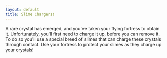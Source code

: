 ```yaml
---
layout: default
title: Slime Chargers!
---
```

A rare crystal has emerged, and you've taken your flying fortress to obtain it. Unfortunately, you'll first need to charge it up, before you can remove it. To do so you'll use a special breed of slimes that can charge these crystals through contact. Use your fortress to protect your slimes as they charge up your crystals!
